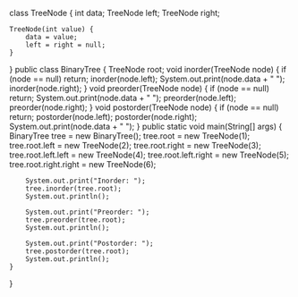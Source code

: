 
class TreeNode {
    int data;
    TreeNode left;
    TreeNode right;

    TreeNode(int value) {
        data = value;
        left = right = null;
    }
}
public class BinaryTree {
    TreeNode root;
    void inorder(TreeNode node) {
        if (node == null) return;
        inorder(node.left);
        System.out.print(node.data + " ");
        inorder(node.right);
    }
    void preorder(TreeNode node) {
        if (node == null) return;
        System.out.print(node.data + " ");
        preorder(node.left);
        preorder(node.right);
    }
    void postorder(TreeNode node) {
        if (node == null) return;
        postorder(node.left);
        postorder(node.right);
        System.out.print(node.data + " ");
    }
    public static void main(String[] args) {
        BinaryTree tree = new BinaryTree();
        tree.root = new TreeNode(1);
        tree.root.left = new TreeNode(2);
        tree.root.right = new TreeNode(3);
        tree.root.left.left = new TreeNode(4);
        tree.root.left.right = new TreeNode(5);
        tree.root.right.right = new TreeNode(6);

        System.out.print("Inorder: ");
        tree.inorder(tree.root);
        System.out.println();

        System.out.print("Preorder: ");
        tree.preorder(tree.root);
        System.out.println();

        System.out.print("Postorder: ");
        tree.postorder(tree.root);
        System.out.println();
    }
}
